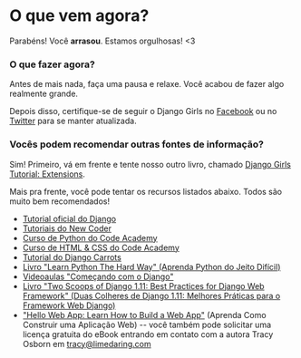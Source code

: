 # O que vem agora?

Parabéns! Você **arrasou**. Estamos orgulhosas! <3

### O que fazer agora?

Antes de mais nada, faça uma pausa e relaxe. Você acabou de fazer algo realmente grande.

Depois disso, certifique-se de seguir o Django Girls no [Facebook](http://facebook.com/djangogirls) ou no [Twitter](https://twitter.com/djangogirls) para se manter atualizada.

### Vocês podem recomendar outras fontes de informação?

Sim! Primeiro, vá em frente e tente nosso outro livro, chamado [Django Girls Tutorial: Extensions](https://tutorial-extensions.djangogirls.org/).

Mais pra frente, você pode tentar os recursos listados abaixo. Todos são muito bem recomendados!

- [Tutorial oficial do Django](https://docs.djangoproject.com/en/2.0/intro/tutorial01/)
- [Tutoriais do New Coder](http://newcoder.io/tutorials/)
- [Curso de Python do Code Academy](https://www.codecademy.com/en/tracks/python)
- [Curso de HTML & CSS do Code Academy](https://www.codecademy.com/tracks/web)
- [Tutorial do Django Carrots](https://github.com/ggcarrots/django-carrots)
- [Livro "Learn Python The Hard Way" (Aprenda Python do Jeito Difícil)](http://learnpythonthehardway.org/book/)
- [Videoaulas "Começando com o Django"](http://www.gettingstartedwithdjango.com/)
- [Livro "Two Scoops of Django 1.11: Best Practices for Django Web Framework" (Duas Colheres de Django 1.11: Melhores Práticas para o Framework Web Django)](https://www.twoscoopspress.com/products/two-scoops-of-django-1-11)
- ["Hello Web App: Learn How to Build a Web App"](https://hellowebapp.com/) (Aprenda Como Construir uma Aplicação Web) -- você também pode solicitar uma licença gratuita do eBook entrando em contato com a autora Tracy Osborn em <tracy@limedaring.com>